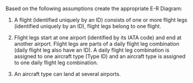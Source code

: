 Based on the following assumptions create the appropriate E-R Diagram:
1. A flight (identified uniquely by an ID) consists of one or more flight legs (identified uniquely by an ID), flight legs belong to one flight. 

2. Flight legs start at one airport (identified by its IATA code) and end at another airport.
Flight legs are parts of a daily flight leg combination (daily flight leg also have an ID). A daily flight leg combination is assigned to one aircraft type (Type ID) and an aircraft type is assigned to one daily flight leg combination.

3. An aircraft type can land at several airports.
